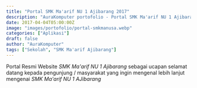 ```yaml
---
title: "Portal SMK Ma'arif NU 1 Ajibarang 2017"
description: "AuraKomputer portofolio - Portal SMK Ma'arif NU 1 Ajibarang 2017"
date: 2017-04-04T05:00:00Z
image: "images/portofolio/portal-smkmanusa.webp"
categories: ["Aplikasi"]
draft: false
author: "AuraKomputer"
tags: ["Sekolah", "SMK Ma'arif Ajibarang"]
---
```


Portal Resmi Website _SMK Ma'arif NU 1 Ajibarang_ sebagai ucapan
selamat datang kepada pengunjung / masyarakat yang ingin mengenal lebih
lanjut mengenai _SMK Ma'arif NU 1 AJibarang_
